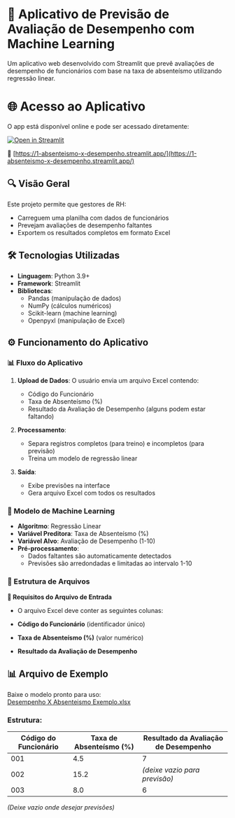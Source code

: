 # 🚀 Aplicativo de Previsão de Avaliação de Desempenho com Machine Learning

Um aplicativo web desenvolvido com Streamlit que prevê avaliações de desempenho de funcionários com base na taxa de absenteísmo utilizando regressão linear.

# 🌐 Acesso ao Aplicativo

O app está disponível online e pode ser acessado diretamente:

[![Open in Streamlit](https://static.streamlit.io/badges/streamlit_badge_black_white.svg)](https://1-absenteismo-x-desempenho.streamlit.app/)

🔗 [https://1-absenteismo-x-desempenho.streamlit.app/](https://1-absenteismo-x-desempenho.streamlit.app/)

## 🔍 Visão Geral

Este projeto permite que gestores de RH:
- Carreguem uma planilha com dados de funcionários
- Prevejam avaliações de desempenho faltantes
- Exportem os resultados completos em formato Excel

## 🛠️ Tecnologias Utilizadas

- **Linguagem**: Python 3.9+
- **Framework**: Streamlit
- **Bibliotecas**:
  - Pandas (manipulação de dados)
  - NumPy (cálculos numéricos)
  - Scikit-learn (machine learning)
  - Openpyxl (manipulação de Excel)

## ⚙️ Funcionamento do Aplicativo


### 📊 Fluxo do Aplicativo
1. **Upload de Dados**: O usuário envia um arquivo Excel contendo:
   - Código do Funcionário
   - Taxa de Absenteísmo (%)
   - Resultado da Avaliação de Desempenho (alguns podem estar faltando)

2. **Processamento**:
   - Separa registros completos (para treino) e incompletos (para previsão)
   - Treina um modelo de regressão linear

3. **Saída**:
   - Exibe previsões na interface
   - Gera arquivo Excel com todos os resultados

### 🧠 Modelo de Machine Learning
- **Algoritmo**: Regressão Linear
- **Variável Preditora**: Taxa de Absenteísmo (%)
- **Variável Alvo**: Avaliação de Desempenho (1-10)
- **Pré-processamento**: 
  - Dados faltantes são automaticamente detectados
  - Previsões são arredondadas e limitadas ao intervalo 1-10


### 📂 Estrutura de Arquivos

**📝 Requisitos do Arquivo de Entrada**
- O arquivo Excel deve conter as seguintes colunas:

- **Código do Funcionário** (identificador único)
- **Taxa de Absenteísmo (%)** (valor numérico)
- **Resultado da Avaliação de Desempenho**


## 📊 Arquivo de Exemplo

Baixe o modelo pronto para uso:  
[Desempenho X Absenteismo Exemplo.xlsx](./Desempenho%20X%20Absenteismo%20Exemplo.xlsx)

### Estrutura:
| Código do Funcionário | Taxa de Absenteísmo (%) | Resultado da Avaliação de Desempenho |
|-----------------------|-------------------------|--------------------------------------|
| 001                   | 4.5                     | 7                                    |
| 002                   | 15.2                    | *(deixe vazio para previsão)*        |
| 003                   | 8.0                     | 6                                    |

*(Deixe vazio onde desejar previsões)*

